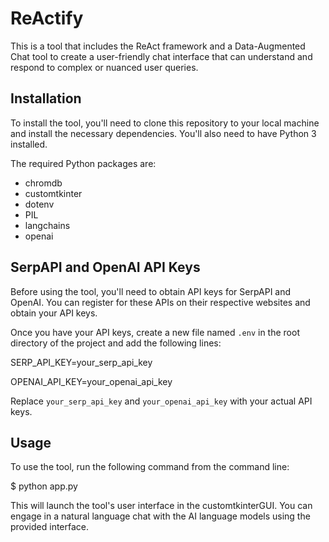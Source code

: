 # ReActify

This is a tool that includes the ReAct framework and a Data-Augmented Chat tool to create a user-friendly chat interface that can understand and respond to complex or nuanced user queries. 

## Installation

To install the tool, you'll need to clone this repository to your local machine and install the necessary dependencies. You'll also need to have Python 3 installed.

The required Python packages are:

- chromdb
- customtkinter
- dotenv
- PIL
- langchains
- openai

## SerpAPI and OpenAI API Keys

Before using the tool, you'll need to obtain API keys for SerpAPI and OpenAI. You can register for these APIs on their respective websites and obtain your API keys.

Once you have your API keys, create a new file named `.env` in the root directory of the project and add the following lines:

SERP_API_KEY=your_serp_api_key

OPENAI_API_KEY=your_openai_api_key

Replace `your_serp_api_key` and `your_openai_api_key` with your actual API keys.

## Usage

To use the tool, run the following command from the command line:

$ python app.py

This will launch the tool's user interface in the customtkinterGUI. You can engage in a natural language chat with the AI language models using the provided interface.



